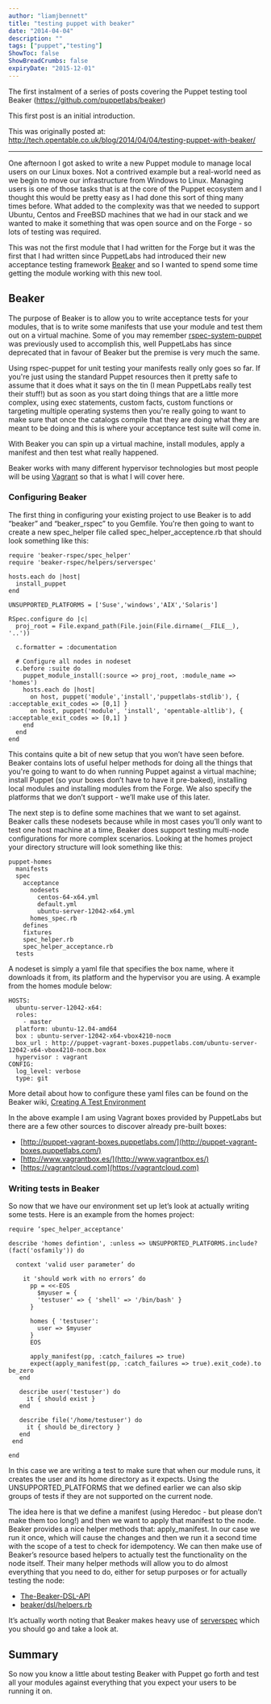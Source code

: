 ```yaml
---
author: "liamjbennett"
title: "testing puppet with beaker"
date: "2014-04-04"
description: ""
tags: ["puppet","testing"]
ShowToc: false
ShowBreadCrumbs: false
expiryDate: "2015-12-01"
---
```


The first instalment of a series of posts covering the Puppet testing tool Beaker (https://github.com/puppetlabs/beaker)

This first post is an initial introduction.

This was originally posted at: http://tech.opentable.co.uk/blog/2014/04/04/testing-puppet-with-beaker/

---

One afternoon I got asked to write a new Puppet module to manage local users on our Linux boxes. Not a contrived example but a real-world need as we begin to move our infrastructure from Windows to Linux. Managing users is one of those tasks that is at the core of the Puppet ecosystem and I thought this would be pretty easy as I had done this sort of thing many times before. What added to the complexity was that we needed to support Ubuntu, Centos and FreeBSD machines that we had in our stack and we wanted to make it something that was open source and on the Forge - so lots of testing was required.

This was not the first module that I had written for the Forge but it was the first that I had written since PuppetLabs had introduced their new acceptance testing framework [Beaker](https://github.com/puppetlabs/beaker) and so I wanted to spend some time getting the module working with this new tool.

## Beaker ##

The purpose of Beaker is to allow you to write acceptance tests for your modules, that is to write some manifests that use your module and test them out on a virtual machine. Some of you may remember [rspec-system-puppet](https://github.com/puppetlabs/rspec-system-puppet) was previously used to accomplish this, well PuppetLabs has since deprecated that in favour of Beaker but the premise is very much the same.

Using rspec-puppet for unit testing your manifests really only goes so far. If you're just using the standard Puppet resources then it pretty safe to assume that it does what it says on the tin (I mean PuppetLabs really test their stuff!) but as soon as you start doing things that are a little more complex, using exec statements, custom facts, custom functions or targeting multiple operating systems then you're really going to want to make sure that once the catalogs compile that they are doing what they are meant to be doing and this is where your acceptance test suite will come in.

With Beaker you can spin up a virtual machine, install modules, apply a manifest and then test what really happened.

Beaker works with many different hypervisor technologies but most people will be using [Vagrant](http://www.vagrantup.com/) so that is what I will cover here.

### Configuring Beaker ###

The first thing in configuring your existing project to use Beaker is to add “beaker” and “beaker_rspec” to you Gemfile. You're then going to want to create a new spec_helper file called spec_helper_acceptence.rb that should look something like this:

    require 'beaker-rspec/spec_helper'
    require 'beaker-rspec/helpers/serverspec'

    hosts.each do |host|
      install_puppet
    end

    UNSUPPORTED_PLATFORMS = ['Suse','windows','AIX','Solaris']

    RSpec.configure do |c|
      proj_root = File.expand_path(File.join(File.dirname(__FILE__), '..'))

      c.formatter = :documentation

      # Configure all nodes in nodeset
      c.before :suite do
        puppet_module_install(:source => proj_root, :module_name => 'homes')
        hosts.each do |host|
          on host, puppet('module','install','puppetlabs-stdlib'), { :acceptable_exit_codes => [0,1] }
          on host, puppet('module', 'install', 'opentable-altlib'), { :acceptable_exit_codes => [0,1] }
        end
      end
    end

This contains quite a bit of new setup that you won’t have seen before. Beaker contains lots of useful helper methods for doing all the things that you're going to want to do when running Puppet against a virtual machine; install Puppet (so your boxes don’t have to have it pre-baked), installing local modules and installing modules from the Forge. We also specify the platforms that we don’t support - we’ll make use of this later.

The next step is to define some machines that we want to set against. Beaker calls these nodesets because while in most cases you’ll only want to test one host machine at a time, Beaker does support testing multi-node configurations for more complex scenarios. Looking at the homes project your directory structure will look something like this:

    puppet-homes
      manifests
      spec
        acceptance
          nodesets
            centos-64-x64.yml
            default.yml
            ubuntu-server-12042-x64.yml
          homes_spec.rb 
        defines
        fixtures
        spec_helper.rb
        spec_helper_acceptance.rb
      tests 

A nodeset is simply a yaml file that specifies the box name, where it downloads it from, its platform and the hypervisor you are using. A example from the homes module below:

    HOSTS:
      ubuntu-server-12042-x64:
      roles:
        - master
      platform: ubuntu-12.04-amd64
      box : ubuntu-server-12042-x64-vbox4210-nocm
      box_url : http://puppet-vagrant-boxes.puppetlabs.com/ubuntu-server-12042-x64-vbox4210-nocm.box
      hypervisor : vagrant
    CONFIG:
      log_level: verbose
      type: git

More detail about how to configure these yaml files can be found on the Beaker wiki, [Creating A Test Environment](https://github.com/puppetlabs/beaker/wiki/Creating-A-Test-Environment)

In the above example I am using Vagrant boxes provided by PuppetLabs but there are a few other sources to discover already pre-built boxes:

 * [http://puppet-vagrant-boxes.puppetlabs.com/](http://puppet-vagrant-boxes.puppetlabs.com/)
 * [http://www.vagrantbox.es/](http://www.vagrantbox.es/)
 * [https://vagrantcloud.com](https://vagrantcloud.com)


### Writing tests in Beaker ###

So now that we have our environment set up let’s look at actually writing some tests. Here is an example from the homes project:

    require ‘spec_helper_acceptance'
    
    describe 'homes defintion', :unless => UNSUPPORTED_PLATFORMS.include?(fact('osfamily')) do
    
      context 'valid user parameter’ do
    
        it 'should work with no errors’ do
          pp = <<-EOS
            $myuser = {
            'testuser' => { 'shell' => '/bin/bash' }
          }
          
          homes { 'testuser':
            user => $myuser
          }
          EOS
     
          apply_manifest(pp, :catch_failures => true)
          expect(apply_manifest(pp, :catch_failures => true).exit_code).to be_zero
       end

       describe user('testuser') do
         it { should exist }
       end

       describe file('/home/testuser') do
         it { should be_directory }
       end
     end

    end

In this case we are writing a test to make sure that when our module runs, it creates the user and its home directory as it expects. Using the UNSUPPORTED_PLATFORMS that we defined earlier we can also skip groups of tests if they are not supported on the current node.

The idea here is that we define a manifest (using Heredoc - but please don’t make them too long!) and then we want to apply that manifest to the node. Beaker provides a nice helper methods that: apply_manifest. In our case we run it once, which will cause the changes and then we run it a second time with the scope of a test to check for idempotency. We can then make use of Beaker’s resource based helpers to actually test the functionality on the node itself. Their many helper methods will allow you to do almost everything that you need to do, either for setup purposes or for actually testing the node:

* [The-Beaker-DSL-API](https://github.com/puppetlabs/beaker/wiki/The-Beaker-DSL-API)
* [beaker/dsl/helpers.rb](https://github.com/puppetlabs/beaker/blob/master/lib/beaker/dsl/helpers.rb)

It’s actually worth noting that Beaker makes heavy use of [serverspec](https://github.com/serverspec/serverspec) which you should go and take a look at.

## Summary ##

So now you know a little about testing Beaker with Puppet go forth and test all your modules against everything that you expect your users to be running it on.
